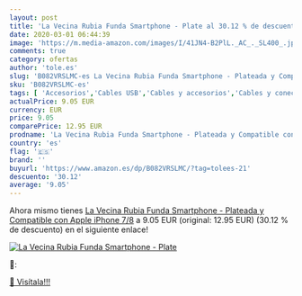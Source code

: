 ```yaml
---
layout: post
title: 'La Vecina Rubia Funda Smartphone - Plate al 30.12 % de descuento'
date: 2020-03-01 06:44:39
image: 'https://m.media-amazon.com/images/I/41JN4-B2PlL._AC_._SL400_.jpg'
comments: true
category: ofertas
author: 'tole.es'
slug: 'B082VRSLMC-es La Vecina Rubia Funda Smartphone - Plateada y Compatible...'
sku: 'B082VRSLMC-es'
tags: [ 'Accesorios','Cables USB','Cables y accesorios','Cables y conectores','Informática','apple','iphone', ]
actualPrice: 9.05 EUR
currency: EUR
price: 9.05
comparePrice: 12.95 EUR
prodname: 'La Vecina Rubia Funda Smartphone - Plateada y Compatible con Apple iPhone 7/8'
country: 'es'
flag: '🇪🇸'
brand: ''
buyurl: 'https://www.amazon.es/dp/B082VRSLMC/?tag=tolees-21'
descuento: '30.12'
average: '9.05'
---
```


Ahora mismo tienes [La Vecina Rubia Funda Smartphone - Plateada y Compatible con Apple iPhone 7/8](https://www.amazon.es/dp/B082VRSLMC/?tag=tolees-21) a 9.05 EUR (original: 12.95 EUR) (30.12 %  de descuento) en el siguiente enlace!

[![La Vecina Rubia Funda Smartphone - Plate](https://m.media-amazon.com/images/I/41JN4-B2PlL._AC_._SL400_.jpg)](https://www.amazon.es/dp/B082VRSLMC/?tag=tolees-21)

🔎:


[🛒 Visítala!!!](https://www.amazon.es/dp/B082VRSLMC/?tag=tolees-21)
